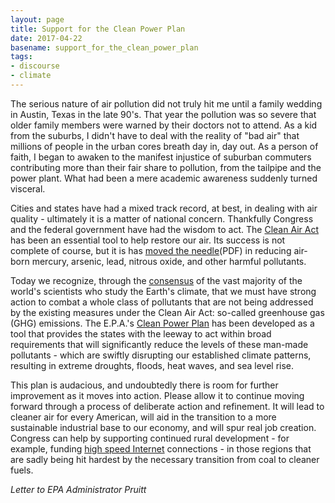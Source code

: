 ```yaml
---
layout: page
title: Support for the Clean Power Plan
date: 2017-04-22
basename: support_for_the_clean_power_plan
tags:
- discourse
- climate
---
```


The serious nature of air pollution did not truly hit me until a family wedding
in Austin, Texas in the late 90's. That year the pollution was so severe that
older family members were warned by their doctors not to attend. As a kid from
the suburbs, I didn't have to deal with the reality of "bad air" that millions
of people in the urban cores breath day in, day out. As a person of faith, I
began to awaken to the manifest injustice of suburban commuters contributing
more than their fair share to pollution, from the tailpipe and the power plant.
What had been a mere academic awareness suddenly turned visceral.

<!-- truncate -->

Cities and states have had a mixed track record, at best, in dealing with air
quality - ultimately it is a matter of national concern. Thankfully Congress and
the federal government have had the wisdom to act. The [Clean Air
Act](https://www.epa.gov/laws-regulations/summary-clean-air-act) has been an
essential tool to help restore our air. Its success is not complete of course,
but it is has [moved the
needle](https://www.nrdc.org/sites/default/files/cleanairactsuccess.pdf)(PDF) in
reducing air-born mercury, arsenic, lead, nitrous oxide, and other harmful
pollutants.

Today we recognize, through the [consensus](https://climate.nasa.gov/evidence/)
of the vast majority of the world's scientists who study the Earth's climate,
that we must have strong action to combat a whole class of pollutants that are
not being addressed by the existing measures under the Clean Air Act: so-called
greenhouse gas (GHG) emissions. The E.P.A.'s [Clean Power
Plan](http://www.ucsusa.org/our-work/global-warming/reduce-emissions/what-is-the-clean-power-plan#!)
has been developed as a tool that provides the states with the leeway to act
within broad requirements that will significantly reduce the levels of these
man-made pollutants - which are swiftly disrupting our established climate
patterns, resulting in extreme droughts, floods, heat waves, and sea level rise.

This plan is audacious, and undoubtedly there is room for further improvement as
it moves into action. Please allow it to continue moving forward through a
process of deliberate action and refinement. It will lead to cleaner air for
every American, will aid in the transition to a more sustainable industrial base
to our economy, and will spur real job creation.  Congress can help by
supporting continued rural development - for example, funding [high speed
Internet](https://www.theguardian.com/us-news/2017/apr/21/tech-industry-coding-kentucky-hillbillies)
connections - in those regions that are sadly being hit hardest by the necessary
transition from coal to cleaner fuels.

_Letter to EPA Administrator Pruitt_
